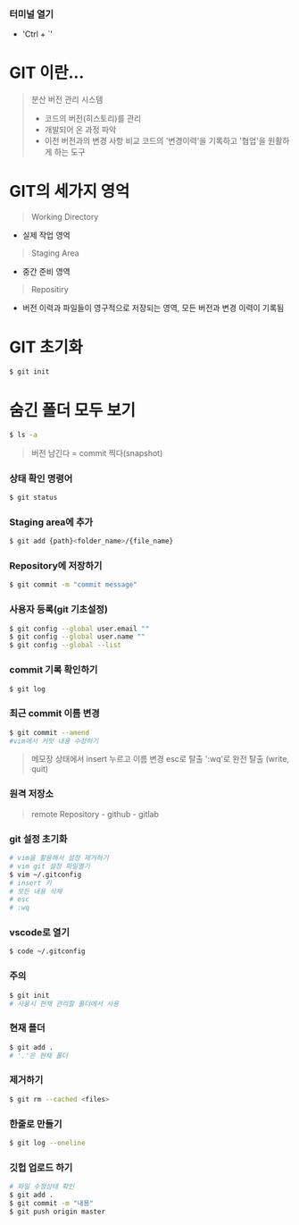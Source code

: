 
### 터미널 열기
- 'Ctrl + `'

# GIT 이란...
> 분산 버전 관리 시스템
> - 코드의 버전(히스토리)를 관리
> - 개발되어 온 과정 파악
> - 이전 버전과의 변경 사항 비교
> 코드의 '변경이력'을 기록하고 '협업'을 원활하게 하는 도구

# GIT의 세가지 영억
> Working Directory
- 실제 작업 영억
> Staging Area
- 중간 준비 영역
> Repositiry
- 버전 이력과 파일들이 영구적으로 저장되는 영역, 모든 버전과 변경 이력이 기록됨

# GIT 초기화
```bash
$ git init
```
# 숨긴 폴더 모두 보기
```bash
$ ls -a
```

> 버전 남긴다 = commit 찍다(snapshot)

### 상태 확인 명령어
```bash
$ git status
```

### Staging area에 추가
```bash
$ git add {path}<folder_name>/{file_name}
```
### Repository에 저장하기
```bash
$ git commit -m "commit message"
```

### 사용자 등록(git 기초설정)
```bash
$ git config --global user.email ""
$ git config --global user.name ""
$ git config --global --list
```

### commit 기록 확인하기
```bash
$ git log
```
### 최근 commit 이름 변경
```bash
$ git commit --amend
#vim에서 커밋 내용 수정하기
```

> 메모장 상태에서 insert 누르고 이름 변경 esc로 탈출 ':wq'로 완전 탈출 (write, quit)

### 원격 저장소
> remote Repository
    - github
    - gitlab

### git 설정 초기화
```bash
# vim을 활용해서 설정 제거하기
# vim git 설정 파일열기
$ vim ~/.gitconfig
# insert 키
# 모든 내용 삭제
# esc
# :wq
```

### vscode로 열기
```bash
$ code ~/.gitconfig
```

### 주의
```bash
$ git init
# 사용시 현재 관리할 폴더에서 사용
```

### 현재 폴더
```bash
$ git add .
# '.'은 현재 폴더
```

### 제거하기
```bash
$ git rm --cached <files>
```

### 한줄로 만들기
```bash
$ git log --oneline
```

### 깃헙 업로드 하기
```bash
# 파일 수정상태 확인
$ git add .
$ git commit -m "내용"
$ git push origin master
```

